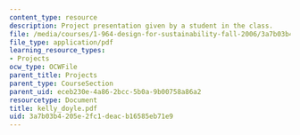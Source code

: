 ```yaml
---
content_type: resource
description: Project presentation given by a student in the class.
file: /media/courses/1-964-design-for-sustainability-fall-2006/3a7b03b4205e2fc1deacb16585eb71e9_kelly_doyle.pdf
file_type: application/pdf
learning_resource_types:
- Projects
ocw_type: OCWFile
parent_title: Projects
parent_type: CourseSection
parent_uid: eceb230e-4a86-2bcc-5b0a-9b00758a86a2
resourcetype: Document
title: kelly_doyle.pdf
uid: 3a7b03b4-205e-2fc1-deac-b16585eb71e9
---
```

